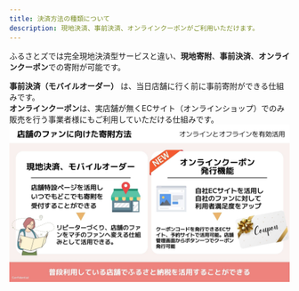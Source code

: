 ```yaml
---
title: 決済方法の種類について
description: 現地決済、事前決済、オンラインクーポンがご利用いただけます。
---
```


 ふるさとズでは完全現地決済型サービスと違い、**現地寄附**、**事前決済**、**オンラインクーポン**での寄附が可能です。  
 
 **事前決済（モバイルオーダー）** は、当日店舗に行く前に事前寄附ができる仕組みです。  
 **オンラインクーポン**は、実店舗が無くECサイト（オンラインショップ）でのみ販売を行う事業者様にもご利用していただける仕組みです。
 ![](../../../assets/images/faq_onlinecoupon.jpg)  